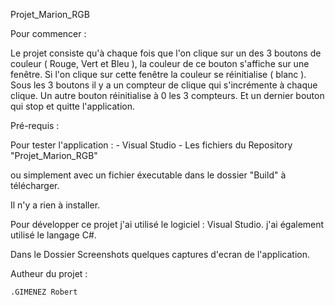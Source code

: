 Projet_Marion_RGB

Pour commencer :

Le projet consiste qu'à chaque fois que l'on clique sur un des 3 boutons de couleur ( Rouge, Vert et Bleu ),
la couleur de ce bouton s'affiche sur une fenêtre.
Si l'on clique sur cette fenêtre la couleur se réinitialise ( blanc ).
Sous les 3 boutons il y a un compteur de clique qui s'incrémente à chaque clique.
Un autre bouton réinitialise à 0 les 3 compteurs.
Et un dernier bouton qui stop et quitte l'application.



Pré-requis :

Pour tester l'application :
	- Visual Studio
	- Les fichiers du Repository "Projet_Marion_RGB"
	
ou simplement avec un fichier éxecutable dans le dossier "Build" à télécharger.

Il n'y a rien à installer.


Pour développer ce projet j'ai utilisé le logiciel : Visual Studio.
j'ai également utilisé le langage C#.

Dans le Dossier Screenshots quelques captures d'ecran de l'application.


Autheur du projet :

	.GIMENEZ Robert
  
